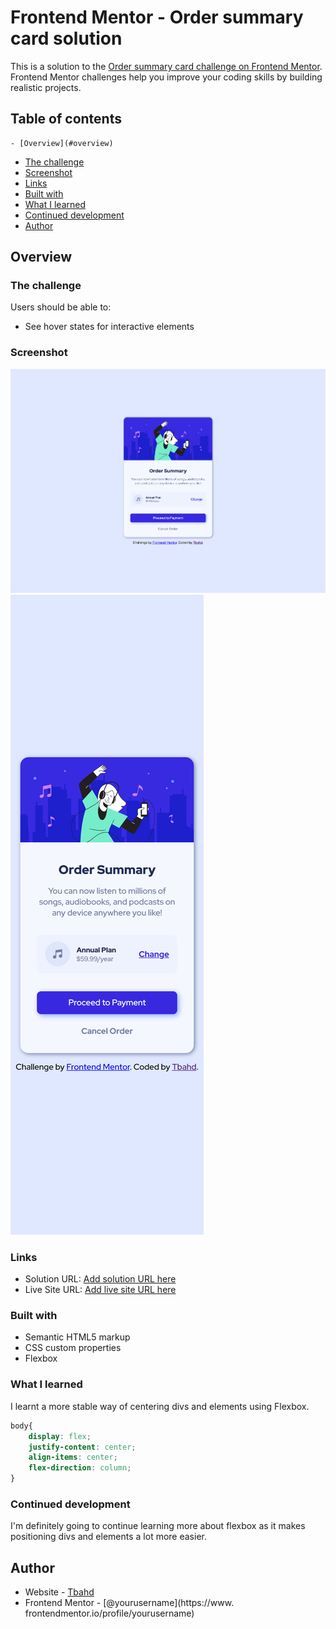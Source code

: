# Frontend Mentor - Order summary card solution

This is a solution to the [Order summary card challenge on Frontend Mentor](https://www.frontendmentor.io/challenges/order-summary-component-QlPmajDUj). Frontend Mentor challenges help you improve your coding skills by building realistic projects. 

## Table of contents

    - [Overview](#overview)
  - [The challenge](#the-challenge)
  - [Screenshot](#screenshot)
  - [Links](#links)
  - [Built with](#built-with)
  - [What I learned](#what-i-learned)
  - [Continued development](#continued-development)
  - [Author](#author)


## Overview

### The challenge

Users should be able to:

- See hover states for interactive elements

### Screenshot

![](./designs/Desktop%20design.png)
![](./designs/Mobile%20design.png)


### Links

- Solution URL: [Add solution URL here](https://your-solution-url.com)
- Live Site URL: [Add live site URL here](https://your-live-site-url.com)


### Built with

- Semantic HTML5 markup
- CSS custom properties
- Flexbox

### What I learned

I learnt a more stable way of centering divs and elements  using Flexbox.

```css
body{
    display: flex;
    justify-content: center;
    align-items: center;
    flex-direction: column;
}
```

### Continued development

I'm definitely going to continue learning more about flexbox as it makes positioning divs and elements a lot more easier.


## Author

- Website - [Tbahd](olukolejames.netlify.app)
- Frontend Mentor - [@yourusername](https://www.      frontendmentor.io/profile/yourusername)




